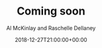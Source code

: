 ---
title: "Coming soon"
episode: "0"
Description: "The Harvest Season: Coming Soon"
podcast: "ths-000.mp3"
podcast_bytes: ""
podcast_duration: ""
date: 2018-12-27T21:00:00+00:00

author: "Al McKinlay and Raschelle Dellaney"
aliases: []
categories: []
---